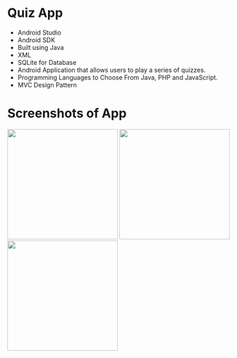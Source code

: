 # Quiz App
- Android Studio
- Android SDK
- Built using Java 
- XML
- SQLite for Database
- Android Application that allows users to play a series of quizzes.
- Programming Languages to Choose From Java, PHP and JavaScript.
- MVC Design Pattern

# Screenshots of App
<img src="screenshots/image1.jpeg" width=250> <img src="screenshots/image2.jpeg" width=250> <img src="screenshots/image3.jpeg" width=250>
